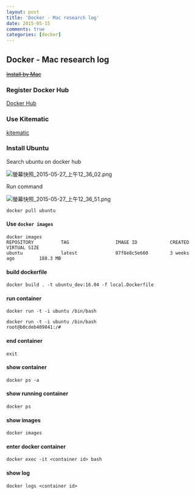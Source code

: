 ```yaml
---
layout: post
title: 'Docker - Mac research log'
date: 2015-05-15
comments: true
categories: [docker]
---
```

## Docker - Mac research log

~~[Install by Mac](http://docs.docker.com/installation/mac/)~~

### Register Docker Hub

[Docker Hub](https://hub.docker.com/)

### Use Kitematic

[kitematic](https://kitematic.com/)

### Install Ubuntu

Search ubuntu on docker hub

![螢幕快照_2015-05-27_上午12_36_02.png](http://user-image.logdown.io/user/3170/blog/3202/post/276146/Ff44CHSxS5qn7co6RsdJ_%E8%9E%A2%E5%B9%95%E5%BF%AB%E7%85%A7_2015-05-27_%E4%B8%8A%E5%8D%8812_36_02.png)

Run command

![螢幕快照_2015-05-27_上午12_36_51.png](http://user-image.logdown.io/user/3170/blog/3202/post/276146/qDNHEI6YQcS9QbfQsbio_%E8%9E%A2%E5%B9%95%E5%BF%AB%E7%85%A7_2015-05-27_%E4%B8%8A%E5%8D%8812_36_51.png)

```shell
docker pull ubuntu
```

#### Use `docker images`

```shell
docker images
REPOSITORY          TAG                 IMAGE ID            CREATED             VIRTUAL SIZE
ubuntu              latest              07f8e8c5e660        3 weeks ago         188.3 MB
```

#### build dockerfile

```shell
docker build . -t ubuntu_dev:16.04 -f local.Dockerfile
```

#### run container

`docker run -t -i ubuntu /bin/bash`

```shell
docker run -t -i ubuntu /bin/bash
root@b0cdeb409841:/#
```

#### end container

```shell
exit
```

#### show container

`docker ps -a`

#### show running container

`docker ps`

#### show images

`docker images`

#### enter docker container

`docker exec -it <container id> bash`

#### show log

`docker logs <container id>`
